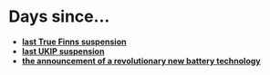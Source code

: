 # Days since...

 * [**last True Finns suspension**](https://hugovk.github.io/dayssince/lasttruefinnssuspension/)
 * [**last UKIP suspension**](https://hugovk.github.io/dayssince/lastukipsuspension/)
 * [**the announcement of a revolutionary new battery technology**](https://hugovk.github.io/dayssince/theannouncementofarevolutionarynewbatterytechnology/)
